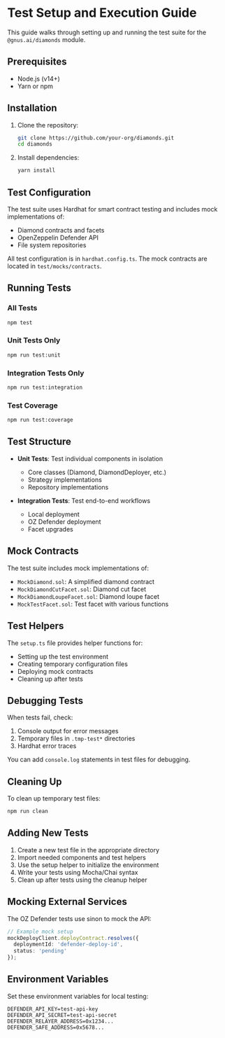 # Test Setup and Execution Guide

This guide walks through setting up and running the test suite for the `@gnus.ai/diamonds` module.

## Prerequisites

- Node.js (v14+)
- Yarn or npm

## Installation

1. Clone the repository:
   ```bash
   git clone https://github.com/your-org/diamonds.git
   cd diamonds
   ```

2. Install dependencies:
   ```bash
   yarn install
   ```

## Test Configuration

The test suite uses Hardhat for smart contract testing and includes mock implementations of:

- Diamond contracts and facets
- OpenZeppelin Defender API
- File system repositories

All test configuration is in `hardhat.config.ts`. The mock contracts are located in `test/mocks/contracts`.

## Running Tests

### All Tests

```bash
npm test
```

### Unit Tests Only

```bash
npm run test:unit
```

### Integration Tests Only

```bash
npm run test:integration
```

### Test Coverage

```bash
npm run test:coverage
```

## Test Structure

- **Unit Tests**: Test individual components in isolation
  - Core classes (Diamond, DiamondDeployer, etc.)
  - Strategy implementations
  - Repository implementations

- **Integration Tests**: Test end-to-end workflows
  - Local deployment
  - OZ Defender deployment
  - Facet upgrades

## Mock Contracts

The test suite includes mock implementations of:

- `MockDiamond.sol`: A simplified diamond contract
- `MockDiamondCutFacet.sol`: Diamond cut facet
- `MockDiamondLoupeFacet.sol`: Diamond loupe facet
- `MockTestFacet.sol`: Test facet with various functions

## Test Helpers

The `setup.ts` file provides helper functions for:

- Setting up the test environment
- Creating temporary configuration files
- Deploying mock contracts
- Cleaning up after tests

## Debugging Tests

When tests fail, check:

1. Console output for error messages
2. Temporary files in `.tmp-test*` directories
3. Hardhat error traces

You can add `console.log` statements in test files for debugging.

## Cleaning Up

To clean up temporary test files:

```bash
npm run clean
```

## Adding New Tests

1. Create a new test file in the appropriate directory
2. Import needed components and test helpers
3. Use the setup helper to initialize the environment
4. Write your tests using Mocha/Chai syntax
5. Clean up after tests using the cleanup helper

## Mocking External Services

The OZ Defender tests use sinon to mock the API:

```typescript
// Example mock setup
mockDeployClient.deployContract.resolves({
  deploymentId: 'defender-deploy-id',
  status: 'pending'
});
```

## Environment Variables

Set these environment variables for local testing:

```
DEFENDER_API_KEY=test-api-key
DEFENDER_API_SECRET=test-api-secret
DEFENDER_RELAYER_ADDRESS=0x1234...
DEFENDER_SAFE_ADDRESS=0x5678...
```